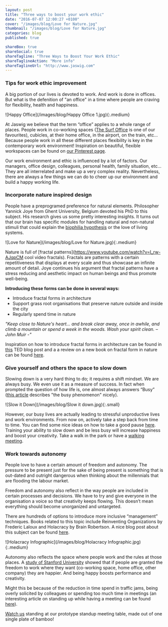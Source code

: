 ```yaml
---
layout: post
title: "Three ways to boost your work ethic"
date: "2016-07-07 12:00:27 +0100"
cover: "/images/blog/Love for Nature.jpg"
thumbnail: "/images/blog/Love for Nature.jpg"
categories: blog
published: true

shareBox: true
shareSocial: true
shareTagline: "Three Ways to Boost Your Work Ethic"
shareTaglineAction: "More info"
shareTaglineUrl: "http://www.jaswig.com"
---
```


### Tips for work ethic improvement

A big portion of our lives is devoted to work. And work is done in offices. But what is the defenition of "an office" in a time where people are craving for flexibility, health and happiness. 
<!--more-->

![Happy Office](/images/blog/Happy Office 1.jpg){:.medium}

At Jaswig we believe that the term “office” applies to a whole range of places. People work in co-working spaces ([The Surf Office](https://www.thesurfoffice.com/) is one of our favourites), cubicles, at their home office, in the airport, on the train, etc… Because people work in all these different places flexibility is key in the contemporary work environment! Inspiration on beautiful, flexible workspaces can be found on [our Pinterest page](https://www.pinterest.com/jaswighq/). 

Our work environment and ethic is influenced by a lot of factors. Our managers, office design, colleagues, personal health, family situation, etc… They are all interrelated and make up a very complex reality. Nevertheless, there are always a few things we can do to cheer up our environment and build a happy working life.

### Incorporate nature inspired design

People have a preprogramed preference for natural elements. Philosopher Yannick Joye from Ghent University, Belgium devoted his PhD to this subject. His research gives us some pretty interesting insights. It turns out that our brain has specific modules for handling natural and non-natural stimuli that could explain the [biophilia hypothesis](https://en.wikipedia.org/wiki/Biophilia_hypothesis) or the love of living systems. 

![Love for Nature](/images/blog/Love for Nature.jpg){:.medium}

Nature is full of [fractal patterns](https://www.youtube.com/watch?v=I_rw-AJqpCM cool video fractals). Fractals are patterns with a certain repetitiveness that displays at every scale and thus showcase an infinite amount of detail. Joye continues his argument that fractal patterns have a stress reducing and aesthetic impact on human beings and thus promote well-being. 

**Introducing these forms can be done in several ways:**

* Introduce fractal forms in architecture
* Support grass root organisations that preserve nature outside and inside the city
* Regularly spend time in nature

*"Keep close to Nature's heart... and break clear away, once in awhile, and climb a mountain or spend a week in the woods. Wash your spirit clean. – John Muir -"*

Inspiration on how to introduce fractal forms in architecture can be found in [this](http://blog.ted.com/architecture-infused-with-fractals-ron-eglash-and-xavier-vilalta/) TED blog post and a a review on a new book on fractal form in nature can be found [here](http://www.smithsonianmag.com/science-nature/science-behind-natures-patterns-180959033/?no-ist).

### Give yourself and others the space to slow down

Slowing down is a very hard thing to do; it requires a shift mindset. We are always busy. We even use it as a measure of success. In fact when prompted the question of how life is, one almost always answers “Busy” ([this article](https://medium.com/adventures-in-consumer-technology/there-s-never-any-time-adfe472d8613#.uanxg6zc4) describes "the busy phenomenon" nicely). 

![Slow it Down](/images/blog/Slow it down.jpg){:.small}

However, our busy lives are actually leading to stressful unproductive lives and work environments. 
From now on, actively take a step back from time to time. You can find some nice ideas on how to take a good pause [here](http://www.kikki-k.com/hourglass-pause). Training your ability to slow down and be less busy will increase happiness and boost your creativity. Take a walk in the park or have a [walking meeting](http://www.fastcoexist.com/3061579/now-that-we-all-have-standing-desks-will-walking-meetings-actually-catch-on).

### Work towards autonomy

People love to have a certain amount of freedom and autonomy. The pressure to be present just for the sake of being present is something that is out-dated and outright dangerous when thinking about the millennials that are flooding the labour market. 

Freedom and autonomy also reflect in the way people are included in certain processes and decisions. We have to try and give everyone in the organisation a voice so that creativity keeps flowing. This doesn’t mean everything should become unorganized and untargeted. 

There are hundreds of options to introduce more inclusive “management” techniques. Books related to this topic include Reinventing Organizations by Frederic Laloux and Holacracy by Brain Robertson. A nice blog post about this subject can be found [here](https://medium.com/creative-order/beyond-hierarchy-holacracy-truly-responsive-organisations-love-authority-18e659d70297#.hk9a9y161).

![Holacracy Infographic](/images/blog/Holacracy Infographic.jpg){:.medium}

Autonomy also reflects the space where people work and the rules at those places. A [study of Stanford University](https://www.gsb.stanford.edu/insights/researchers-flexibility-may-be-key-increased-productivity) showed that if people are granted the freedom to work where they want (co-working space, home office, other company) they are happier. And being happy boosts performance and creativity.

Might this be because of the reduction in time spend in traffic jams, being overly solicited by colleagues or spending too much time in meetings (an interesting article on standing up while having a meeting can be found [here]( http://www.forbes.com/sites/groupthink/2014/06/19/kick-the-chair-how-standing-cut-our-meeting-times-by-25/#37820a266d17)).

[Watch us](https://www.youtube.com/watch?v=83UODs4TXcI) standing at our prototype standup meeting table, made out of one single plate of bamboo!
